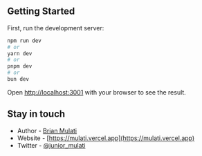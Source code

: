 ## Getting Started

First, run the development server:

```bash
npm run dev
# or
yarn dev
# or
pnpm dev
# or
bun dev
```

Open [http://localhost:3001](http://localhost:3001) with your browser to see the result.

## Stay in touch

- Author - [Brian Mulati](https://github.com/Brian-mula)
- Website - [https://mulati.vercel.app](https://mulati.vercel.app)
- Twitter - [@junior_mulati](https://x.com/junior_mulati)
